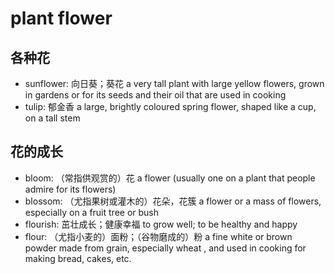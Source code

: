 # plant flower

## 各种花

- sunflower: 向日葵；葵花 a very tall plant with large yellow flowers, grown in gardens or for its seeds and their oil that are used in cooking
- tulip: 郁金香 a large, brightly coloured spring flower, shaped like a cup, on a tall stem

## 花的成长

- bloom: （常指供观赏的）花 a flower (usually one on a plant that people admire for its flowers)
- blossom: （尤指果树或灌木的）花朵，花簇 a flower or a mass of flowers, especially on a fruit tree or bush
- flourish: 茁壮成长；健康幸福 to grow well; to be healthy and happy
- flour: （尤指小麦的）面粉；（谷物磨成的）粉 a fine white or brown powder made from grain, especially wheat , and used in cooking for making bread, cakes, etc.
